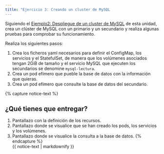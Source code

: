 ```yaml
---
title: "Ejercicio 3: Creando un cluster de MySQL
---
```


Siguiendo el [Ejemplo2: Despliegue de un cluster de MySQL](https://github.com/josedom24/curso_kubernetes_ies/blob/main/modulo9/ejemplo2.md) de esta unidad, crea un clúster de MySQL con un primario y un secundario y realiza algunas pruebas para comprobar su funcionamiento.

Realiza los siguientes pasos:

1. Crea los ficheros yaml necesarios para definir el ConfigMap, los servicios y el StatefulSet, de manera que los volúmenes asociados tengan 2GiB de tamaño y el servicio MySQL que ejecuten los secundarios se denomine `mysql-lectura`.
2. Crea un pod efímero que pueble la base de datos con la información que quieras.
3. Crea un pod efímero que consulte la base de datos del secundario.


{% capture notice-text %}
## ¿Qué tienes que entregar?

1. Pantallazo con la definición de los recursos.
2. Pantallazo donde se visualice que se han creado los pods, los servicios y los volúmenes.
3. Pantallazo donde se visualice la consulta a la base de datos.
{% endcapture %}<div class="notice--info">{{ notice-text | markdownify }}</div>
